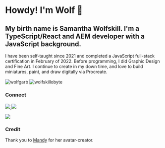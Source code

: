 # Howdy! I'm Wolf 🐺 

## My birth name is Samantha Wolfskill. I'm a TypeScript/React and AEM developer with a JavaScript background. 

I have been self-taught since 2021 and completed a JavaScript full-stack certification in February of 2022. Before programming, I did Graphic Design and Fine Art. I continue to create in my down time, and love to build miniatures, paint, and draw digitally via Procreate.

<img align="center" src="https://github-readme-stats.vercel.app/api?username=wolfskillobyte&show_icons=true&locale=en&theme=dark" alt="wolfgarb" />

<img align="center" src="https://github-readme-stats.vercel.app/api/top-langs?username=wolfskillobyte&show_icons=true&locale=en&layout=compact&theme=dark" alt="wolfskillobyte" />


### Connect
####
<a href="mailto:sraewolfskill@gmail.com">
  <img src="https://img.shields.io/badge/Gmail-D14836?style=for-the-badge&logo=gmail&logoColor=white" />
 </a>
<a href="https://www.linkedin.com/in/srwolfskill">
  <img src="https://img.shields.io/badge/LinkedIn-0077B5?style=for-the-badge&logo=linkedin&logoColor=white" />
 </a>
 
![](https://dcbadge.vercel.app/api/shield/746823093468790785?compact=true)

   
### Credit
Thank you to [Mandy](https://ummmmandy.tumblr.com/) for her avatar-creator. 




